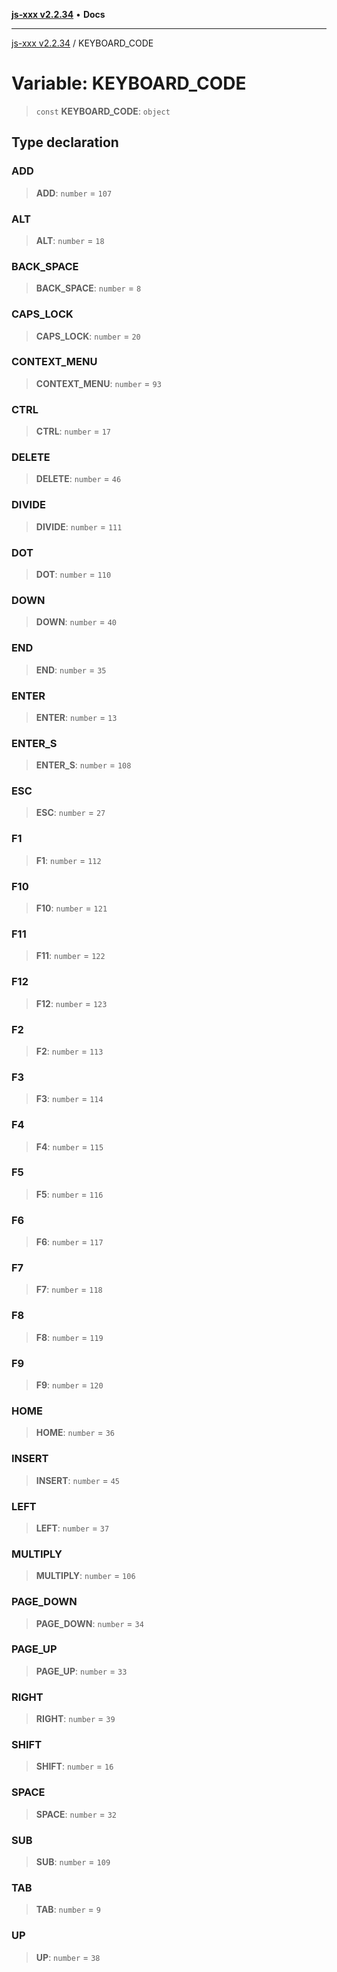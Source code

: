 [**js-xxx v2.2.34**](../README.md) • **Docs**

***

[js-xxx v2.2.34](../README.md) / KEYBOARD\_CODE

# Variable: KEYBOARD\_CODE

> `const` **KEYBOARD\_CODE**: `object`

## Type declaration

### ADD

> **ADD**: `number` = `107`

### ALT

> **ALT**: `number` = `18`

### BACK\_SPACE

> **BACK\_SPACE**: `number` = `8`

### CAPS\_LOCK

> **CAPS\_LOCK**: `number` = `20`

### CONTEXT\_MENU

> **CONTEXT\_MENU**: `number` = `93`

### CTRL

> **CTRL**: `number` = `17`

### DELETE

> **DELETE**: `number` = `46`

### DIVIDE

> **DIVIDE**: `number` = `111`

### DOT

> **DOT**: `number` = `110`

### DOWN

> **DOWN**: `number` = `40`

### END

> **END**: `number` = `35`

### ENTER

> **ENTER**: `number` = `13`

### ENTER\_S

> **ENTER\_S**: `number` = `108`

### ESC

> **ESC**: `number` = `27`

### F1

> **F1**: `number` = `112`

### F10

> **F10**: `number` = `121`

### F11

> **F11**: `number` = `122`

### F12

> **F12**: `number` = `123`

### F2

> **F2**: `number` = `113`

### F3

> **F3**: `number` = `114`

### F4

> **F4**: `number` = `115`

### F5

> **F5**: `number` = `116`

### F6

> **F6**: `number` = `117`

### F7

> **F7**: `number` = `118`

### F8

> **F8**: `number` = `119`

### F9

> **F9**: `number` = `120`

### HOME

> **HOME**: `number` = `36`

### INSERT

> **INSERT**: `number` = `45`

### LEFT

> **LEFT**: `number` = `37`

### MULTIPLY

> **MULTIPLY**: `number` = `106`

### PAGE\_DOWN

> **PAGE\_DOWN**: `number` = `34`

### PAGE\_UP

> **PAGE\_UP**: `number` = `33`

### RIGHT

> **RIGHT**: `number` = `39`

### SHIFT

> **SHIFT**: `number` = `16`

### SPACE

> **SPACE**: `number` = `32`

### SUB

> **SUB**: `number` = `109`

### TAB

> **TAB**: `number` = `9`

### UP

> **UP**: `number` = `38`
